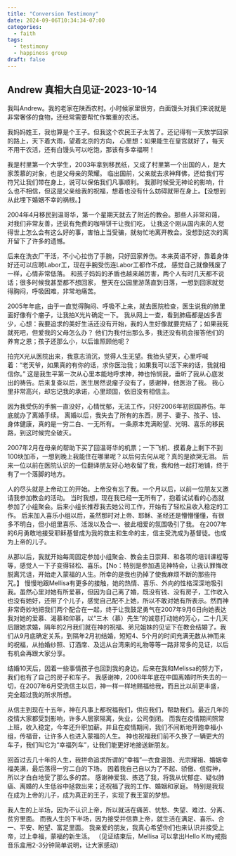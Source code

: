 ```yaml
---
title: "Conversion Testimony"
date: 2024-09-06T10:34:34-07:00
categories:
  - faith
tags:
  - testimony
  - happiness group
draft: false
---
```


## Andrew 真相大白见证-2023-10-14

我叫Andrew。我的老家在陕西农村。小时候家里很穷，白面馒头对我们来说就是非常奢侈的食物，还经常需要帮忙作繁重的农活。

我妈妈姓王，我也算是个王子。但我这个农民王子太苦了。还记得有一天放学回家的路上，天下着大雨，望着北京的方向，
心里想：如果能生在皇宫就好了，每天不用干农活，还有白馒头可以吃饱，那该有多幸福啊！

我是村里第一个大学生，2003年拿到移民纸，又成了村里第一个出国的人，是大家羡慕的对象，也是父母亲的荣耀。
临出国前，父亲就去求神拜佛，还给我们写符咒让我们带在身上，说可以保佑我们凡事顺利。
我那时候受无神论的影响，什么也不相信，但这是父亲给我的祝福，想着也没有什么妨碍就带在身上。【没想到从此埋下婚姻不幸的祸根。】

2004年4月移民到温哥华，第一个星期天就去了附近的教会。那些人非常和蔼，对我们非常友善，还说有免费的咖啡饼干让我们吃，
让我这个刚从国内来的人觉得世上怎么会有这么好的事，害怕上当受骗，就匆忙地离开教会。没想到这次的离开留下了许多的遗憾。

后来在洗衣厂干活，不小心拉伤了手腕，只好回家养伤。本来英语不好，靠着身体好还可以应聘Labor工，现在手腕受伤连Labor工都作不成，
感觉自己就像残废了一样，心情非常低落。 和孩子妈妈的矛盾也越来越厉害，两个人有时几天都不说话；很多时候我甚至都不想回家，
整天在公园里游荡直到日落，一想到回家就觉得胸闷，呼吸困难，非常地痛苦。

2005年年底，由于一直觉得胸闷、呼吸不上来，就去医院检查，医生说我的肺里面好像有个瘤子，让我拍X光片确定一下。
我从网上一查，看到肺癌都是凶多吉少，心想：我要追求的美好生活还没有开始，我的人生好像就要完结了；如果我死就死吧，但爱我的父母怎么办？
他们为我付出那么多，我还没有机会报答他们的养育之恩；孩子还那么小，以后谁照顾他呢？

拍完X光从医院出来，我意志消沉，觉得人生无望。我抬头望天，心里呼喊着：“老天爷，如果真的有你的话，求你医治我；如果我可以活下来的话，我就相信你。”
这是我生平第一次从心里本能地呼求神，神也怜悯我，垂听了我从心底发出的祷告。后来复查以后，医生居然说瘤子没有了，感谢神，他医治了我。
我心里非常高兴，却忘记我的承诺，心里顽固，依旧没有相信主。

因为我受伤的手腕一直没好，心情忧郁，无法工作，只好2006年初回国养伤。年底就办了离婚手续。
离婚以后，我失去了所有的东西，房子、妻子、孩子、钱、身体健康，真的是一穷二白、一无所有。
一条原本充满盼望、光明、喜乐的移民路，到这时候完全破灭。

2007年2月在母亲的帮助下买了回温哥华的机票；一下飞机、摸着身上剩下不到100块加币，一想到晚上我能住在哪里呢？以后何去何从呢？真的是欲哭无泪。
后来一位以前在医院认识的一位翻译朋友好心地收留了我，我和他一起打地铺，终于有了一个落脚的地方。

人的尽头就是上帝动工的开始。上帝没有忘了我。一个月以后，以前一位朋友又邀请我参加教会的活动。
当时我想，现在我已经一无所有了，抱着试试看的心态就参加了小组聚会。后来小组长推荐我去她公司工作，开始有了轻松且收入稳定的工作。
后来加入喜乐小组以后，虽然那时对上帝、耶稣、圣经还是懵懵懂懂，有很多不明白，但小组里喜乐、活泼以及合一、彼此相爱的氛围吸引了我。
在2007年的6月勇敢地接受耶稣基督成为我的救主和生命的主，信主受洗成为基督徒。也成为上帝的儿子。

从那以后，我就开始每周固定参加小组聚会、教会主日崇拜、和各项的培训课程等等，感觉人一下子变得轻松、喜乐。【No：特别是参加遇见神特会，让我认罪悔改脱离咒诅，开始走入蒙福的人生。所幸的是我也扔掉了使我麻烦不断的那些符咒。】
慢慢地跟Mellisa有更多的接触，她的热情、喜乐、外向的性格深深地吸引我。虽然心里对她有所爱慕，但因为自己离了婚，既没有钱、没有房子，工作收入也没有她好，还带了个儿子，感觉自己配不上她，所以不敢对她有所表示。然而神非常奇妙地把我们两个配合在一起，终于让我鼓足勇气在2007年9月6日向她表达我对她的爱慕、渴慕和仰慕，以“三木（慕）先生”的诚意打动她的芳心，二十几天后跟她求婚，隔年的2月我们就在神的祝福、弟兄姐妹的见证下在教会结婚了。我们从9月底确定关系，到隔年2月初结婚，短短4、5个月的时间充满无数从神而来的祝福，从拍婚纱照、订酒席、及远从台湾来的礼物等等一路非常多的见证，以后有机会再跟大家分享。

结婚10天后，因着一些事情孩子也回到我的身边。后来在我和Melissa的努力下，我们也有了自己的房子和车子。
我感谢神，2006年年底在中国离婚时所失去的一切，在2007年6月受洗信主以后，神一样一样地赐福给我，而且比以前更丰盛，完全超过我的所求所想。

从信主到现在十五年，神在凡事上都祝福我们，供应我们，帮助我们。最近几年的疫情大家都受到影响，许多人居家隔离，失业，公司倒闭。
而我在疫情期间照常上班，收入稳定，今年还升职加薪。并且在疫情期间，我们不间断地开跑幸福小组，传福音，让许多人也进入蒙福的人生。
神也祝福我们前不久换了一辆更大的车子，我们叫它为“幸福列车”，让我们能更好地接送新朋友。

回首过去几十年的人生，我拼命追求所谓的“幸福”—衣食温饱、光宗耀祖、婚姻幸福美满，最后落得一穷二白的下场。
因着我自己自以为了不起、骄傲、信假神，所以才白白地受了那么多的苦。
感谢神爱我、拣选了我，将我从忧郁症、疑似肺癌、离婚的人生低谷中拯救出来；还祝福了我的工作、婚姻和家庭。
特别是我现在成为上帝的儿子，成为真正的王子，实现了我王室的梦想。

我人生的上半场，因为不认识上帝，所以就活在痛苦、忧愁、失望、难过、分离、贫穷里面。
而我人生的下半场，因为接受并信靠上帝，就生活在满足、喜乐、合一、平安、盼望、富足里面。
我亲爱的朋友，我真心希望你们也来认识并接受上帝，过上幸福，蒙福的新生活。
（见证结束后，Mellisa 可以拿出Hello Kitty戒指音乐盒用2-3分钟简单说明，让大家感动）
